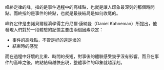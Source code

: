 峰終定律的峰，指的是事件過程中的高峰點，也就是讓人印象最深刻的那個時間點。而終指的是事件的終點，也就是最後結局是如何收尾的。

峰終定律是由諾貝爾經濟學得主丹尼爾·康納曼（Daniel Kahneman）所提出，他發現人們對於一段體驗的記憶主要由兩個因素決定：
- 事件的高峰點，不管是好的還是壞的
- 結束時的感覺

而在過程中好壞的比重、時間的長短，對事後的體驗感受幾乎沒有影響。而且在事件的高峰之後，終點結局越快出現，整體事件的印象就越深刻。